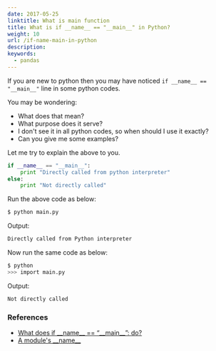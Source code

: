 ```yaml
---
date: 2017-05-25
linktitle: What is main function
title: What is if __name__ == "__main__" in Python?
weight: 10
url: /if-name-main-in-python
description: 
keywords:
  - pandas
---
```


If you are new to python then you may have noticed ```if __name__ == "__main__"``` line in some python codes. 

You may be wondering:
 
 - What does that mean? 
 - What purpose does it serve?
 - I don't see it in all python codes, so when should I use it exactly?
 - Can you give me some examples?
 
 Let me try to explain the above to you.

```python
if __name__ == "__main__":
	print "Directly called from python interpreter"
else:
	print "Not directly called"
```

Run the above code as below:

```sh
$ python main.py
```

Output:

```sh
Directly called from Python interpreter
```

Now run the same code as below:

```sh
$ python
>>> import main.py
```

Output:

```sh
Not directly called
```

### References

- [What does if \_\_name\_\_ == “\_\_main\_\_”: do?](https://stackoverflow.com/questions/419163/what-does-if-name-main-do)
- [A module's \_\_name\_\_](http://ibiblio.org/g2swap/byteofpython/read/module-name.html)